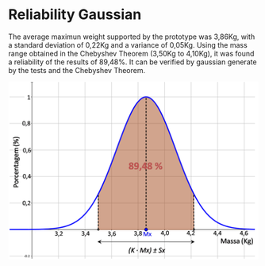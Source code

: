 # Reliability Gaussian

The average maximun weight supported by the prototype was 3,86Kg, with a standard deviation of 0,22Kg and a variance of 0,05Kg. Using the mass range obtained in the Chebyshev Theorem (3,50Kg to 4,10Kg), it was found a reliability of the results of 89,48%. It can be verified by gaussian generate by the tests and the Chebyshev Theorem.

![Alt text](Reliability_Gaussian.png?raw=true "Mechanical Test Reliability Gaussian")



